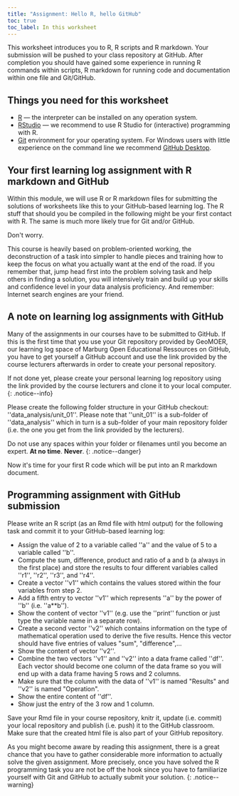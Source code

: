 ```yaml
---
title: "Assignment: Hello R, hello GitHub"
toc: true
toc_label: In this worksheet
---
```


This worksheet introduces you to R, R scripts and R markdown. Your submission will be pushed to your class repository at GitHub. After completion you should have gained some experience in running R commands within scripts, R markdown for running code and documentation within one file and Git/GitHub.

## Things you need for this worksheet
  * [R](https://cran.r-project.org/) — the interpreter can be installed on any operation system.
  * [RStudio](https://www.rstudio.com/) — we recommend to use R Studio for (interactive) programming with R.
  * [Git](https://git-scm.com/downloads) environment for your operating system. For Windows users with little experience on the command line we recommend [GitHub Desktop](https://desktop.github.com/).

## Your first learning log assignment with R markdown and GitHub
Within this module, we will use R or R markdown files for submitting the solutions of worksheets like this to your GitHub-based learning log. The R stuff that should you be compiled in the following might be your first contact with R. The same is much more likely true for Git and/or GitHub. 

Don't worry. 

This course is heavily based on problem-oriented working, the deconstruction of a task into simpler to handle pieces and training how to keep the focus on what you actually want at the end of the road. If you remember that, jump head first into the problem solving task and help others in finding a solution, you will intensively train and build up your skills and confidence level in your data analysis proficiency. And remember: Internet search engines are your friend.

## A note on learning log assignments with GitHub
Many of the assignments in our courses have to be submitted to GitHub. If this is the first time that you use your Git repository provided by GeoMOER, our learning log space of Marburg Open Educational Ressources on GitHub, you have to get yourself a GitHub account and use the link provided by the course lecturers afterwards in order to create your personal repository.

If not done yet, please create your personal learning log repository using the link provided by the course lecturers and clone it to your local computer.
{: .notice--info}

Please create the following folder structure in your GitHub checkout: ''data_analysis/unit_01''. Please note that ''unit_01'' is a sub-folder of ''data_analysis'' which in turn is a sub-folder of your main repository folder (i.e. the one you get from the link provided by the lecturers). 

Do not use any spaces within your folder or filenames until you become an expert. **At no time**. **Never**. 
{: .notice--danger}

Now it's time for your first R code which will be put into an R markdown document.

## Programming assignment with GitHub submission
Please write an R script (as an Rmd file with html output) for the following task and commit it to your GitHub-based learning log:

  * Assign the value of 2 to a variable called ''a'' and the value of 5 to a variable called ''b''.
  * Compute the sum, difference, product and ratio of a and b (a always in the first place) and store the results to four different variables called ''r1'', ''r2'', ''r3'', and ''r4''.
  * Create a vector ''v1'' which contains the values stored within the four variables from step 2.
  * Add a fifth entry to vector ''v1'' which represents ''a'' by the power of ''b'' (i.e. ''a**b'').
  * Show the content of vector ''v1'' (e.g. use the ''print'' function or just type the variable name in a separate row).
  * Create a second vector ''v2'' which contains information on the type of mathematical operation used to derive the five results. Hence this vector should have five entries of values "sum", "difference",...
  * Show the content of vector ''v2''.
  * Combine the two vectors ''v1'' and ''v2'' into a data frame called ''df''. Each vector should become one column of the data frame so you will end up with a data frame having 5 rows and 2 columns.
  * Make sure that the column with the data of ''v1'' is named "Results" and ''v2'' is named "Operation".
  * Show the entire content of ''df''.
  * Show just the entry of the 3 row and 1 column.

Save your Rmd file in your course repository, knitr it, update (i.e. commit) your local repository and publish (i.e. push) it to the GitHub classroom. Make sure that the created html file is also part of your GitHub repository.

As you might become aware by reading this assignment, there is a great chance that you have to gather considerable more information to actually solve the given assignment. More precisely, once you have solved the R programming task you are not be off the hook since you have to familiarize yourself with Git and GitHub to actually submit your solution.
{: .notice--warning}